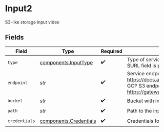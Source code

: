 # Input2

S3-like storage input video


## Fields

| Field                                                                                                                                                                                     | Type                                                                                                                                                                                      | Required                                                                                                                                                                                  | Description                                                                                                                                                                               | Example                                                                                                                                                                                   |
| ----------------------------------------------------------------------------------------------------------------------------------------------------------------------------------------- | ----------------------------------------------------------------------------------------------------------------------------------------------------------------------------------------- | ----------------------------------------------------------------------------------------------------------------------------------------------------------------------------------------- | ----------------------------------------------------------------------------------------------------------------------------------------------------------------------------------------- | ----------------------------------------------------------------------------------------------------------------------------------------------------------------------------------------- |
| `type`                                                                                                                                                                                    | [components.InputType](../../models/components/inputtype.md)                                                                                                                              | :heavy_check_mark:                                                                                                                                                                        | Type of service. This is optional and defaults to `url` if<br/>ŚURL field is provided.<br/>                                                                                               |                                                                                                                                                                                           |
| `endpoint`                                                                                                                                                                                | *str*                                                                                                                                                                                     | :heavy_check_mark:                                                                                                                                                                        | Service endpoint URL (AWS S3 endpoint list: https://docs.aws.amazon.com/general/latest/gr/s3.html, GCP S3 endpoint: https://storage.googleapis.com, Storj: https://gateway.storjshare.io) | https://gateway.storjshare.io                                                                                                                                                             |
| `bucket`                                                                                                                                                                                  | *str*                                                                                                                                                                                     | :heavy_check_mark:                                                                                                                                                                        | Bucket with input file                                                                                                                                                                    | inputbucket                                                                                                                                                                               |
| `path`                                                                                                                                                                                    | *str*                                                                                                                                                                                     | :heavy_check_mark:                                                                                                                                                                        | Path to the input file inside the bucket                                                                                                                                                  | /path/file.mp4                                                                                                                                                                            |
| `credentials`                                                                                                                                                                             | [components.Credentials](../../models/components/credentials.md)                                                                                                                          | :heavy_check_mark:                                                                                                                                                                        | Credentials for the private input video storage                                                                                                                                           |                                                                                                                                                                                           |